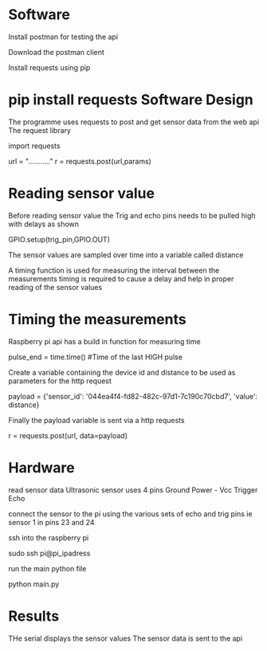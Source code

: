 Software
========
Install postman for testing the api

Download the postman client

Install requests using pip

pip install requests 
Software Design
==============
The programme uses requests to post and get sensor data from the web api
The request library 

import requests

url = "..........."
r = requests.post(url,params)


Reading sensor value 
===================
Before reading sensor value the Trig and echo pins needs to be pulled high with delays as shown 

GPIO.setup(trig_pin,GPIO.OUT)

The sensor values are sampled over time into a variable called distance

A timing function is used for measuring the interval between the measurements
timing is required to cause a delay and help in proper reading of the sensor values

Timing the measurements
=======================
Raspberry pi api has a build in function for measuring time 

pulse_end = time.time()                 #Time of the last HIGH pulse 


Create a variable containing the device id and distance to be used as parameters for the http request

payload = {'sensor_id': '044ea4f4-fd82-482c-97d1-7c190c70cbd7', 'value': distance}

Finally  the payload variable is sent via a http requests

r = requests.post(url, data=payload)




Hardware
========
read sensor data 
Ultrasonic sensor uses 4 pins
Ground 
Power - Vcc
Trigger 
Echo

connect the sensor to the pi using the various sets of echo and trig pins
ie sensor 1 in pins 23 and 24

ssh into the raspberry pi 

sudo ssh pi@pi_ipadress

run the main python file

python main.py

Results 
=======
THe serial displays the sensor values
The sensor data is sent to the api 